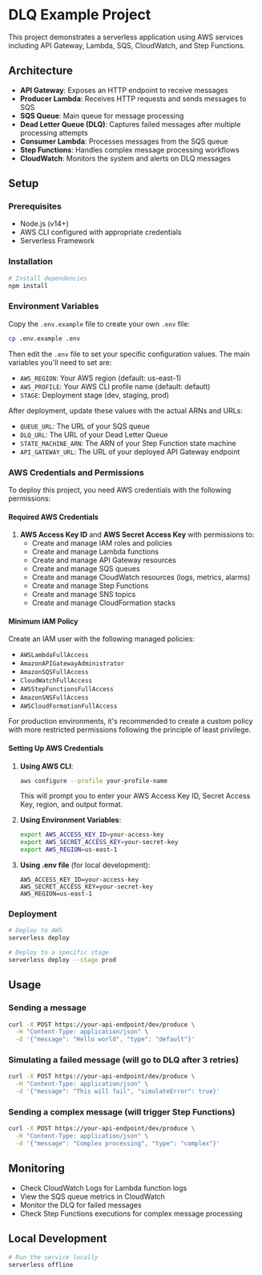 # DLQ Example Project

This project demonstrates a serverless application using AWS services including API Gateway, Lambda, SQS, CloudWatch, and Step Functions.

## Architecture

- **API Gateway**: Exposes an HTTP endpoint to receive messages
- **Producer Lambda**: Receives HTTP requests and sends messages to SQS
- **SQS Queue**: Main queue for message processing
- **Dead Letter Queue (DLQ)**: Captures failed messages after multiple processing attempts
- **Consumer Lambda**: Processes messages from the SQS queue
- **Step Functions**: Handles complex message processing workflows
- **CloudWatch**: Monitors the system and alerts on DLQ messages

## Setup

### Prerequisites

- Node.js (v14+)
- AWS CLI configured with appropriate credentials
- Serverless Framework

### Installation

```bash
# Install dependencies
npm install
```

### Environment Variables

Copy the `.env.example` file to create your own `.env` file:

```bash
cp .env.example .env
```

Then edit the `.env` file to set your specific configuration values. The main variables you'll need to set are:

- `AWS_REGION`: Your AWS region (default: us-east-1)
- `AWS_PROFILE`: Your AWS CLI profile name (default: default)
- `STAGE`: Deployment stage (dev, staging, prod)

After deployment, update these values with the actual ARNs and URLs:
- `QUEUE_URL`: The URL of your SQS queue
- `DLQ_URL`: The URL of your Dead Letter Queue
- `STATE_MACHINE_ARN`: The ARN of your Step Function state machine
- `API_GATEWAY_URL`: The URL of your deployed API Gateway endpoint


### AWS Credentials and Permissions

To deploy this project, you need AWS credentials with the following permissions:

#### Required AWS Credentials

1. **AWS Access Key ID** and **AWS Secret Access Key** with permissions to:
   - Create and manage IAM roles and policies
   - Create and manage Lambda functions
   - Create and manage API Gateway resources
   - Create and manage SQS queues
   - Create and manage CloudWatch resources (logs, metrics, alarms)
   - Create and manage Step Functions
   - Create and manage SNS topics
   - Create and manage CloudFormation stacks

#### Minimum IAM Policy

Create an IAM user with the following managed policies:
- `AWSLambdaFullAccess`
- `AmazonAPIGatewayAdministrator`
- `AmazonSQSFullAccess`
- `CloudWatchFullAccess`
- `AWSStepFunctionsFullAccess`
- `AmazonSNSFullAccess`
- `AWSCloudFormationFullAccess`

For production environments, it's recommended to create a custom policy with more restricted permissions following the principle of least privilege.

#### Setting Up AWS Credentials

1. **Using AWS CLI**:
   ```bash
   aws configure --profile your-profile-name
   ```
   This will prompt you to enter your AWS Access Key ID, Secret Access Key, region, and output format.

2. **Using Environment Variables**:
   ```bash
   export AWS_ACCESS_KEY_ID=your-access-key
   export AWS_SECRET_ACCESS_KEY=your-secret-key
   export AWS_REGION=us-east-1
   ```

3. **Using .env file** (for local development):
   ```
   AWS_ACCESS_KEY_ID=your-access-key
   AWS_SECRET_ACCESS_KEY=your-secret-key
   AWS_REGION=us-east-1
   ```

### Deployment

```bash
# Deploy to AWS
serverless deploy

# Deploy to a specific stage
serverless deploy --stage prod
```

## Usage

### Sending a message

```bash
curl -X POST https://your-api-endpoint/dev/produce \
  -H "Content-Type: application/json" \
  -d '{"message": "Hello world", "type": "default"}'
```

### Simulating a failed message (will go to DLQ after 3 retries)

```bash
curl -X POST https://your-api-endpoint/dev/produce \
  -H "Content-Type: application/json" \
  -d '{"message": "This will fail", "simulateError": true}'
```

### Sending a complex message (will trigger Step Functions)

```bash
curl -X POST https://your-api-endpoint/dev/produce \
  -H "Content-Type: application/json" \
  -d '{"message": "Complex processing", "type": "complex"}'
```

## Monitoring

- Check CloudWatch Logs for Lambda function logs
- View the SQS queue metrics in CloudWatch
- Monitor the DLQ for failed messages
- Check Step Functions executions for complex message processing

## Local Development

```bash
# Run the service locally
serverless offline
```
